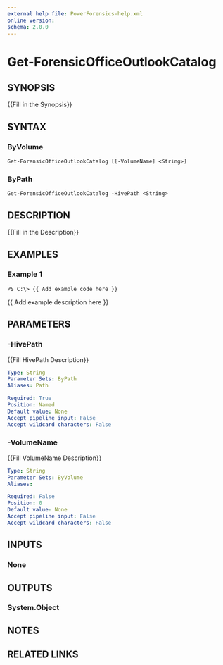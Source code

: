 ```yaml
---
external help file: PowerForensics-help.xml
online version: 
schema: 2.0.0
---
```


# Get-ForensicOfficeOutlookCatalog

## SYNOPSIS
{{Fill in the Synopsis}}

## SYNTAX

### ByVolume
```
Get-ForensicOfficeOutlookCatalog [[-VolumeName] <String>]
```

### ByPath
```
Get-ForensicOfficeOutlookCatalog -HivePath <String>
```

## DESCRIPTION
{{Fill in the Description}}

## EXAMPLES

### Example 1
```
PS C:\> {{ Add example code here }}
```

{{ Add example description here }}

## PARAMETERS

### -HivePath
{{Fill HivePath Description}}

```yaml
Type: String
Parameter Sets: ByPath
Aliases: Path

Required: True
Position: Named
Default value: None
Accept pipeline input: False
Accept wildcard characters: False
```

### -VolumeName
{{Fill VolumeName Description}}

```yaml
Type: String
Parameter Sets: ByVolume
Aliases: 

Required: False
Position: 0
Default value: None
Accept pipeline input: False
Accept wildcard characters: False
```

## INPUTS

### None


## OUTPUTS

### System.Object

## NOTES

## RELATED LINKS

